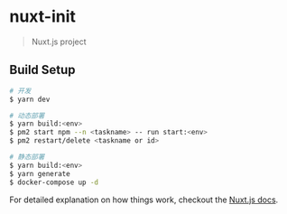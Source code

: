 # nuxt-init

> Nuxt.js project

## Build Setup

``` bash
# 开发
$ yarn dev

# 动态部署
$ yarn build:<env>
$ pm2 start npm --n <taskname> -- run start:<env>
$ pm2 restart/delete <taskname or id>

# 静态部署
$ yarn build:<env>
$ yarn generate
$ docker-compose up -d
```

For detailed explanation on how things work, checkout the [Nuxt.js docs](https://github.com/nuxt/nuxt.js).

